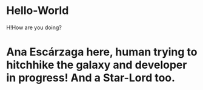 # Hello-World

H!How are you doing?

Ana Escárzaga here, human trying to hitchhike the galaxy and developer in progress!
And a Star-Lord too.
=======

